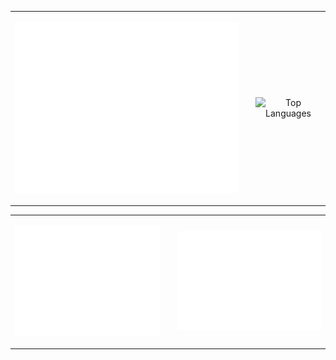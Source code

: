 <div align="center">
  <table>
    <tr>
      <td style="padding-right: 20px;">
        <p align="center">
          <img src="/github-metrics.svg" alt="Metrics" width="500">
        </p>
      </td>
      <td>
        <p align="center">
          <img src="https://github-readme-stats.vercel.app/api/top-langs/?username=BaoGeist&size_weight=0&count_weight=1&layout=donut-vertical&hide=Shell,Batchfile&langs_count=8" alt="Top Languages"/>
<!--           <img src="https://github-readme-stats-git-masterrstaa-rickstaa.vercel.app/api/top-langs/?username=BaoGeist&size_weight=0&count_weight=1&layout=donut-vertical&langs_count=8&hide=Shell,Batchfile" alt="Top Languages"/> -->
        </p>
      </td>
    </tr>
  </table>
</div>

<div align="center">
  <table>
    <tr>
      <td style="padding-right: 20px;">
        <p align="center">
          <img src="/metrics.plugin.repositories.pinned.svg" alt="Metrics" width="400" />
        </p>
      </td>
      <td>
        <p align="center">
          <img src="/metrics.plugin.isocalendar.fullyear.svg" alt="Metrics" width="400">
        </p>
      </td>
    </tr>
  </table>
</div>


